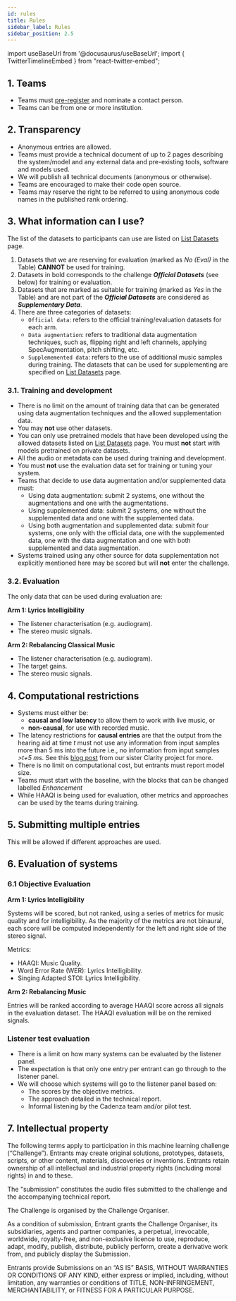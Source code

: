 ```yaml
---
id: rules
title: Rules
sidebar_label: Rules
sidebar_position: 2.5
---
```

import useBaseUrl from '@docusaurus/useBaseUrl';
import { TwitterTimelineEmbed } from "react-twitter-embed";

## 1. Teams

- Teams must [pre-register](registration) and nominate a contact person.
- Teams can be from one or more institution.

## 2. Transparency

- Anonymous entries are allowed.
- Teams must provide a technical document of up to 2 pages describing the system/model and any external data and pre-existing tools, software and models used.
- We will publish all technical documents (anonymous or otherwise).
- Teams are encouraged to make their code open source.
- Teams may reserve the right to be referred to using anonymous code names in the published rank ordering.

## 3. What information can I use?

The list of the datasets to participants can use are listed on [List Datasets](list_dataset) page.

1. Datasets that we are reserving for evaluation (marked as _No (Eval)_ in the Table) **CANNOT** be used for training.
2. Datasets in bold corresponds to the challenge **_Official Datasets_** (see below) for training or evaluation.
3. Datasets that are marked as suitable for training (marked as _Yes_ in the Table) and are not part of the **_Official Datasets_**
   are considered as **_Supplementary Data_**.
4. There are three categories of datasets:
   - `Official data`: refers to the official training/evaluation datasets for each arm.
   - `Data augmentation`: refers to traditional data augmentation techniques, such as, flipping right and left channels, applying SpecAugmentation, pitch shifting, etc.
   - `Supplememented data`: refers to the use of additional music samples during training. The datasets that can be used for supplementing are specified on [List Datasets](list_dataset) page.

### 3.1. Training and development

- There is no limit on the amount of training data that can be generated using data augmentation techniques and the allowed supplementation data.
- You may <b>not</b> use other datasets.
- You can only use pretrained models that have been developed using the allowed datasets listed on [List Datasets](list_dataset) page. You must <b>not</b> start with models pretrained on private datasets.
- All the audio or metadata can be used during training and development.
- You must **not** use the evaluation data set for training or tuning your system.
- Teams that decide to use data augmentation and/or supplemented data must:
  - Using data augmentation: submit 2 systems, one without the augmentations and one with the augmentations.
  - Using supplemented data: submit 2 systems, one without the supplemented data and one with the supplemented data.
  - Using both augmentation and supplemented data: submit four systems, one only with the official data, one with the supplemented data, one with the data augmentation and one with both supplemented and data augmentation.
- Systems trained using any other source for data supplementation not explicitly mentioned here may be scored but will **not** enter the challenge.

### 3.2. Evaluation

The only data that can be used during evaluation are:

**Arm 1: Lyrics Intelligibility**

- The listener characterisation (e.g. audiogram).
- The stereo music signals.

**Arm 2: Rebalancing Classical Music**

- The listener characterisation (e.g. audiogram).
- The target gains.
- The stereo music signals.

## 4. Computational restrictions

* Systems must either be:
  *  <b>causal and low latency</b> to allow them to work with live music, or
  *  <b>non-causal</b>, for use with recorded music.
* The latency restrictions for <b>causal entries</b> are that the output from the hearing aid at time <i>t</i> must not use any information from input samples more than 5 ms into the future i.e., no information from input samples <i>>t+5 ms</i>. See this [blog post](https://claritychallenge.org/blog/Latency,%20computation%20time%20and%20real-time%20operation) from our sister Clarity project for more.
* There is no limit on computational cost, but entrants must report model size.
* Teams must start with the baseline, with the blocks that can be changed labelled *Enhancement*
* While HAAQI is being used for evaluation, other metrics and approaches can be used by the teams during training.


## 5. Submitting multiple entries

This will be allowed if different approaches are used.

## 6. Evaluation of systems

### 6.1 Objective Evaluation

**Arm 1: Lyrics Intelligibility**

Systems will be scored, but not ranked, using a series of metrics for music quality and for intelligibility. 
As the majority of the metrics are not binaural, each score will be computed independently for the left and right side of the stereo signal.

Metrics:
   - HAAQI: Music Quality.
   - Word Error Rate (WER): Lyrics Intelligibility.
   - Singing Adapted STOI: Lyrics Intelligibility.

**Arm 2: Rebalancing Music**

Entries will be ranked according to average HAAQI score across all signals in the evaluation dataset.
The HAAQI evaluation will be on the remixed signals.

### Listener test evaluation

- There is a limit on how many systems can be evaluated by the listener panel.
- The expectation is that only one entry per entrant can go through to the listener panel.
- We will choose which systems will go to the listener panel based on:
  - The scores by the objective metrics.
  - The approach detailed in the technical report.
  - Informal listening by the Cadenza team and/or pilot test.

## 7. Intellectual property

The following terms apply to participation in this machine learning challenge (“Challenge”). 
Entrants may create original solutions, prototypes, datasets, scripts, or other content, materials, discoveries or inventions. 
Entrants retain ownership of all intellectual and industrial property rights (including moral rights) in and to these.

The "submission" constitutes the audio files submitted to the challenge and the accompanying technical report.

The Challenge is organised by the Challenge Organiser.

As a condition of submission, Entrant grants the Challenge Organiser, its subsidiaries, agents and partner companies, 
a perpetual, irrevocable, worldwide, royalty-free, and non-exclusive licence to use, reproduce, adapt, modify, publish, 
distribute, publicly perform, create a derivative work from, and publicly display the Submission.

Entrants provide Submissions on an “AS IS” BASIS, WITHOUT WARRANTIES OR CONDITIONS OF ANY KIND, either express or implied,
including, without limitation, any warranties or conditions of TITLE, NON-INFRINGEMENT, MERCHANTABILITY, or FITNESS FOR A PARTICULAR PURPOSE.
